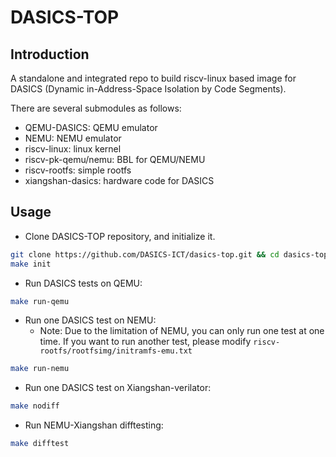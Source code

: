 # DASICS-TOP

## Introduction

A standalone and integrated repo to build riscv-linux based image for DASICS (Dynamic in-Address-Space Isolation by Code Segments).

There are several submodules as follows:

* QEMU-DASICS: QEMU emulator
* NEMU: NEMU emulator
* riscv-linux: linux kernel
* riscv-pk-qemu/nemu: BBL for QEMU/NEMU
* riscv-rootfs: simple rootfs
* xiangshan-dasics: hardware code for DASICS

## Usage

* Clone DASICS-TOP repository, and initialize it.

~~~bash
git clone https://github.com/DASICS-ICT/dasics-top.git && cd dasics-top
make init
~~~

* Run DASICS tests on QEMU:

~~~bash
make run-qemu
~~~

* Run one DASICS test on NEMU:
    * Note: Due to the limitation of NEMU, you can only run one test at one time. If you want to run another test, please modify `riscv-rootfs/rootfsimg/initramfs-emu.txt`

~~~bash
make run-nemu
~~~

* Run one DASICS test on Xiangshan-verilator:

~~~bash
make nodiff
~~~

* Run NEMU-Xiangshan difftesting:

~~~bash
make difftest
~~~
